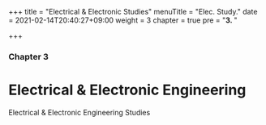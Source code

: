 +++
title = "Electrical & Electronic Studies"
menuTitle = "Elec. Study."
date = 2021-02-14T20:40:27+09:00
weight = 3
chapter = true
pre = "<b>3. </b>"


+++

### Chapter 3

# Electrical & Electronic Engineering

Electrical & Electronic Engineering Studies


